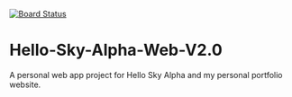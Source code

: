 [![Board Status](https://dev.azure.com/Personal-Git-Hub-Projects/94d034b9-fc34-46df-9ebf-ec98f08d1d70/15fdc3f2-326b-4dba-afc1-6957aa68adc0/_apis/work/boardbadge/5452c64f-03b3-4a51-a57e-e732c3cb520b?columnOptions=1)](https://dev.azure.com/Personal-Git-Hub-Projects/94d034b9-fc34-46df-9ebf-ec98f08d1d70/_boards/board/t/15fdc3f2-326b-4dba-afc1-6957aa68adc0/Microsoft.RequirementCategory/)
# Hello-Sky-Alpha-Web-V2.0
A personal web app project for Hello Sky Alpha and my personal portfolio website.

